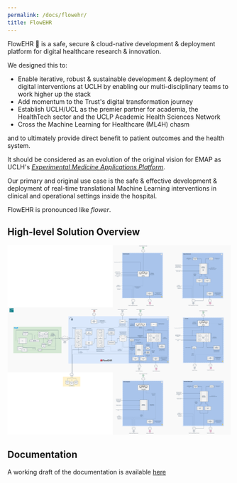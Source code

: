 ```yaml
---
permalink: /docs/flowehr/
title: FlowEHR
---
```

FlowEHR 🌺 is a safe, secure & cloud-native development & deployment platform for digital healthcare research & innovation.

We designed this to:

* Enable iterative, robust & sustainable development & deployment of digital interventions at UCLH by enabling our multi-disciplinary teams to work higher up the stack
* Add momentum to the Trust's digital transformation journey
* Establish UCLH/UCL as the premier partner for academia, the HealthTech sector and the UCLP Academic Health Sciences Network
* Cross the Machine Learning for Healthcare (ML4H) chasm

and to ultimately provide direct benefit to patient outcomes and the health system.

It should be considered as an evolution of the original vision for EMAP as UCLH's *[Experimental Medicine Applications Platform](./emap.md)*.

Our primary and original use case is the safe & effective development & deployment of real-time translational Machine Learning interventions in clinical and operational settings inside the hospital.

FlowEHR is pronounced like *flower*.

## High-level Solution Overview

![FlowEHR](flowehr/diagrams/FlowEHR.drawio.png)

## Documentation

A working draft of the documentation is available [here](https://safehr-data.github.io/Garden-Path/)
